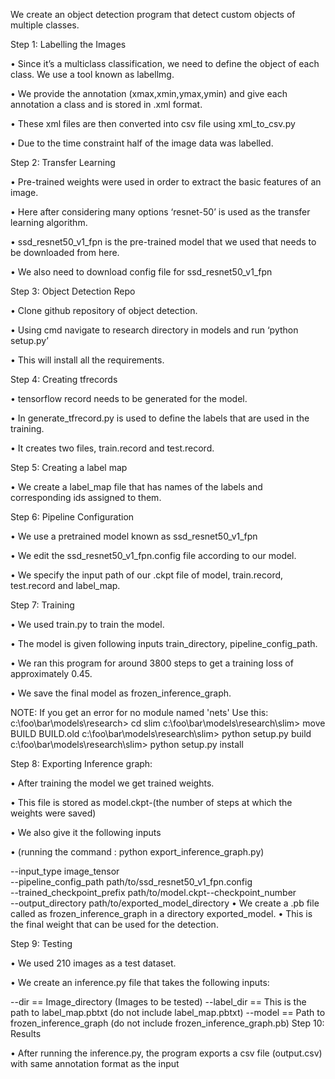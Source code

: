 We create an object detection program that detect custom objects of multiple classes.

Step 1: Labelling the Images

• Since it’s a multiclass classification, we need to define the object of each class. We use a tool known as labellmg.

• We provide the annotation (xmax,xmin,ymax,ymin) and give each annotation a class and is stored in .xml format.

• These xml files are then converted into csv file using xml_to_csv.py

• Due to the time constraint half of the image data was labelled.

Step 2: Transfer Learning

• Pre-trained weights were used in order to extract the basic features of an image.

• Here after considering many options ‘resnet-50’ is used as the transfer learning algorithm.

• ssd_resnet50_v1_fpn is the pre-trained model that we used that needs to be downloaded from here.

• We also need to download config file for ssd_resnet50_v1_fpn

Step 3: Object Detection Repo

• Clone github repository of object detection.

• Using cmd navigate to research directory in models and run ‘python setup.py’

• This will install all the requirements.

Step 4: Creating tfrecords

• tensorflow record needs to be generated for the model.

• In generate_tfrecord.py is used to define the labels that are used in the training.

• It creates two files, train.record and test.record.

Step 5: Creating a label map

• We create a label_map file that has names of the labels and corresponding ids assigned to them.

Step 6: Pipeline Configuration

• We use a pretrained model known as ssd_resnet50_v1_fpn

• We edit the ssd_resnet50_v1_fpn.config file according to our model.

• We specify the input path of our .ckpt file of model, train.record, test.record and label_map.

Step 7: Training

• We used train.py to train the model.

• The model is given following inputs train_directory, pipeline_config_path.

• We ran this program for around 3800 steps to get a training loss of approximately 0.45.

• We save the final model as frozen_inference_graph.

NOTE: If you get an error for no module named 'nets' Use this: c:\foo\bar\models\research> cd slim c:\foo\bar\models\research\slim> move BUILD BUILD.old c:\foo\bar\models\research\slim> python setup.py build c:\foo\bar\models\research\slim> python setup.py install

Step 8: Exporting Inference graph:

• After training the model we get trained weights.

• This file is stored as model.ckpt-(the number of steps at which the weights were saved)

• We also give it the following inputs

• (running the command : python export_inference_graph.py)

 --input_type image_tensor \
 --pipeline_config_path path/to/ssd_resnet50_v1_fpn.config \
 --trained_checkpoint_prefix path/to/model.ckpt--checkpoint_number \
 --output_directory path/to/exported_model_directory
• We create a .pb file called as frozen_inference_graph in a directory exported_model. • This is the final weight that can be used for the detection.

Step 9: Testing

• We used 210 images as a test dataset.

• We create an inference.py file that takes the following inputs:

--dir == Image_directory (Images to be tested)
--label_dir == This is the path to label_map.pbtxt (do not include label_map.pbtxt)
--model == Path to frozen_inference_graph (do not include frozen_inference_graph.pb)
Step 10: Results

• After running the inference.py, the program exports a csv file (output.csv) with same annotation format as the input
